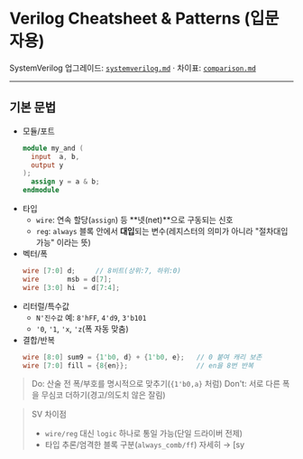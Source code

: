 # Verilog Cheatsheet & Patterns (입문자용)

SystemVerilog 업그레이드: [`systemverilog.md`](systemverilog.md) · 차이표: [`comparison.md`](comparison.md)

---

## 기본 문법
- 모듈/포트
  ```verilog
  module my_and (
    input  a, b,
    output y
  );
    assign y = a & b;
  endmodule
  ```
- 타입
  - `wire`: 연속 할당(`assign`) 등 **넷(net)**으로 구동되는 신호
  - `reg`: `always` 블록 안에서 **대입**되는 변수(레지스터의 의미가 아니라 "절차대입 가능" 이라는 뜻)
- 벡터/폭
  ```verilog
  wire [7:0] d;     // 8비트(상위:7, 하위:0)
  wire       msb = d[7];
  wire [3:0] hi  = d[7:4];
  ```
- 리터럴/특수값
  - `N'진수값` 예: `8'hFF`, `4'd9`, `3'b101`
  - `'0`, `'1`, `'x`, `'z`(폭 자동 맞춤)
- 결합/반복
  ```verilog
  wire [8:0] sum9 = {1'b0, d} + {1'b0, e};   // 0 붙여 캐리 보존
  wire [7:0] fill = {8{en}};                 // en을 8번 반복
  ```
> Do: 산술 전 폭/부호를 명시적으로 맞추기(`{1'b0,a}` 처럼)
> Don't: 서로 다른 폭을 무심코 더하기(경고/의도치 않은 잘림)

> SV 차이점
> - `wire/reg` 대신 `logic` 하나로 통일 가능(단일 드라이버 전제)
> - 타입 추론/엄격한 블록 구분(`always_comb/ff`)
>   자세히 → [sy


